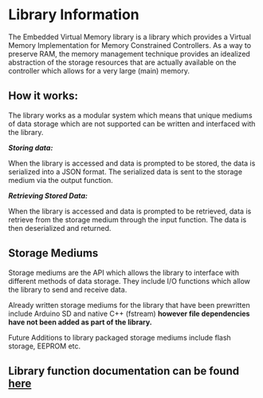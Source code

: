 # Library Information 

The Embedded Virtual Memory library is a library which provides a Virtual Memory Implementation for Memory Constrained Controllers. As a way to preserve RAM, the memory management technique provides an idealized abstraction of the storage resources that are actually available on the controller which allows for a very large (main) memory.

## <b> How it works: </b>

The library works as a modular system which means that unique mediums of data storage which are not supported can be written and interfaced with the library. 

<b> <i> Storing data: </b> </i>

When the library is accessed and data is prompted to be stored, the data is serialized into a JSON format. The serialized data is sent to the storage medium via the output function.

<b> <i>Retrieving Stored Data: </b> </i>

When the library is accessed and data is prompted to be retrieved, data is retrieve from the storage medium through the input function. The data is then deserialized and returned.

## <b> Storage Mediums </b> 

Storage mediums are the API which allows the library to interface with different methods of data storage. They include I/O functions which allow the library to send and receive data. 

Already written storage mediums for the library that have been prewritten include Arduino SD and native C++ (fstream) <b> however file dependencies have not been added as part of the library. </b>

Future Additions to library packaged storage mediums include flash storage, EEPROM etc.


## Library function documentation can be found [here](https://github.com/nyameaama/Embedded-Virtual-Memory/blob/master/documentation/API%20document.md)